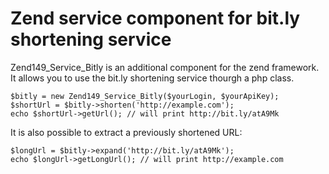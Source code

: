 Zend service component for bit.ly shortening service
====================================================

Zend149_Service_Bitly is an additional component for the zend framework. It allows you to use the bit.ly shortening service thourgh a php class.

    $bitly = new Zend149_Service_Bitly($yourLogin, $yourApiKey);
    $shortUrl = $bitly->shorten('http://example.com');
    echo $shortUrl->getUrl(); // will print http://bit.ly/atA9Mk

It is also possible to extract a previously shortened URL:

    $longUrl = $bitly->expand('http://bit.ly/atA9Mk');
    echo $longUrl->getLongUrl(); // will print http://example.com